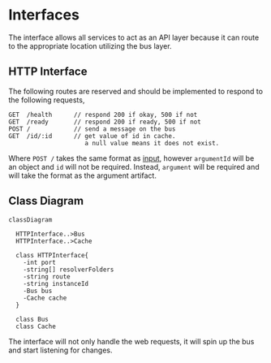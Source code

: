 # Interfaces

The interface allows all services to act as an API layer because it can route to the appropriate location utilizing the bus layer.

## HTTP Interface

The following routes are reserved and should be implemented to respond to the following requests,

```
GET  /health      // respond 200 if okay, 500 if not
GET  /ready       // respond 200 if ready, 500 if not
POST /            // send a message on the bus
GET  /id/:id      // get value of id in cache.
                     a null value means it does not exist.
```

Where `POST /` takes the same format as [input](./input.md), however `argumentId` will be an object and `id` will not be required. Instead, `argument` will be required and will take the format as the argument artifact.

## Class Diagram

```mermaid
classDiagram

  HTTPInterface..>Bus
  HTTPInterface..>Cache

  class HTTPInterface{
    -int port
    -string[] resolverFolders
    -string route
    -string instanceId
    -Bus bus
    -Cache cache
  }

  class Bus
  class Cache
```

The interface will not only handle the web requests, it will spin up the bus and start listening for changes.
